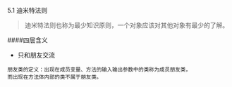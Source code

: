 5.1 迪米特法则
>迪米特法则也称为最少知识原则，一个对象应该对其他对象有最少的了解。

####四层含义

- 只和朋友交流

```text
朋友类的定义：出现在成员变量、方法的输入输出参数中的类称为成员朋友类，
而出现在方法体内部的类不属于朋友类。
```

